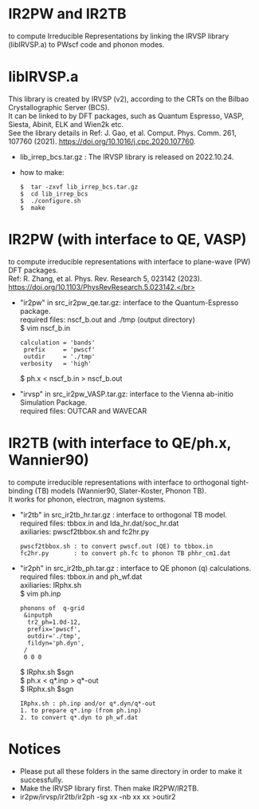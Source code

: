 # IR2PW and IR2TB
to compute Irreducible Representations by linking the IRVSP library (libIRVSP.a) to PWscf code and phonon modes.</br>



# libIRVSP.a 
This library is created by IRVSP (v2), according to the CRTs on the Bilbao Crystallographic Server (BCS). </br>
It can be linked to by DFT packages, such as Quantum Espresso, VASP, Siesta, Abinit, ELK and Wien2k etc. </br>
See the library details in Ref: J. Gao, et al. Comput. Phys. Comm. 261, 107760 (2021). https://doi.org/10.1016/j.cpc.2020.107760.

* lib_irrep_bcs.tar.gz : The IRVSP library is released on 2022.10.24.

* how to make:

      $  tar -zxvf lib_irrep_bcs.tar.gz
      $  cd lib_irrep_bcs
      $  ./configure.sh
      $  make

# IR2PW (with interface to QE, VASP)
to compute irreducible representations with interface to plane-wave (PW) DFT packages.</br>
Ref: R. Zhang, et al. Phys. Rev. Research 5, 023142 (2023). https://doi.org/10.1103/PhysRevResearch.5.023142.</br>

* "ir2pw" in src_ir2pw_qe.tar.gz: interface to the Quantum-Espresso package.</br>
required files: nscf_b.out and ./tmp (output directory) </br>
 \$ vim nscf_b.in

      calculation = 'bands'
       prefix     = 'pwscf'
       outdir     = './tmp'
      verbosity   = 'high'
      
     \$ ph.x < nscf_b.in > nscf_b.out

* "irvsp" in src_ir2pw_VASP.tar.gz: interface to the Vienna ab-initio Simulation Package.</br>
required files: OUTCAR and WAVECAR


# IR2TB (with interface to QE/ph.x, Wannier90)
to compute irreducible representations with interface to orthogonal tight-binding (TB) models (Wannier90, Slater-Koster, Phonon TB). </br>
It works for phonon, electron, magnon systems.

* "ir2tb" in src_ir2tb_hr.tar.gz : interface to orthogonal TB model. </br>
required files: tbbox.in and lda_hr.dat/soc_hr.dat </br>
axiliaries: pwscf2tbbox.sh and fc2hr.py 

      pwscf2tbbox.sh : to convert pwscf.out (QE) to tbbox.in 
      fc2hr.py       : to convert ph.fc to phonon TB phhr_cm1.dat


* "ir2ph" in src_ir2tb_ph.tar.gz : interface to QE phonon (q) calculations. </br>
required files: tbbox.in and ph_wf.dat </br>
axiliaries: IRphx.sh <br>
 \$ vim ph.inp <br>

      phonons of  q-grid
       &inputph
        tr2_ph=1.0d-12,
        prefix='pwscf',
        outdir='./tmp',
        fildyn='ph.dyn',
       /
       0 0 0
      
   \$ IRphx.sh $sgn <br>
   \$ ph.x < q*.inp > q*-out <br>
   \$ IRphx.sh $sgn  
 
      IRphx.sh : ph.inp and/or q*.dyn/q*-out
      1. to prepare q*.inp (from ph.inp)
      2. to convert q*.dyn to ph_wf.dat


# Notices
* Please put all these folders in the same directory in order to make it successfully.
* Make the IRVSP library first. Then make IR2PW/IR2TB.
* ir2pw/irvsp/ir2tb/ir2ph -sg xx -nb xx xx >outir2
